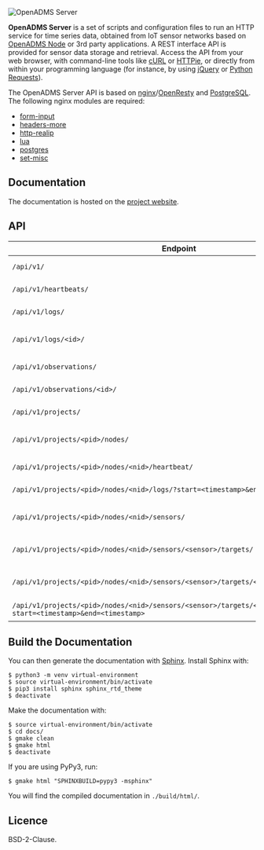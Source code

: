 ![OpenADMS Server](https://www.dabamos.de/github/openadms-server.png)

**OpenADMS Server** is a set of scripts and configuration files to run an HTTP
service for time series data, obtained from IoT sensor networks based on
[OpenADMS Node](https://github.com/dabamos/openadms-node/) or 3rd party
applications. A REST interface API is provided for sensor data storage and
retrieval. Access the API from your web browser, with command-line tools like
[cURL](https://curl.haxx.se/) or [HTTPie](https://httpie.org/), or directly from
within your programming language (for instance, by using
[jQuery](https://jquery.com/) or [Python
Requests](http://docs.python-requests.org/en/master/)).

The OpenADMS Server API is based on
[nginx](https://nginx.org/en/)/[OpenResty](https://openresty.org/en/) and
[PostgreSQL](https://www.postgresql.org/). The following nginx modules are
required:

* [form-input](https://github.com/calio/form-input-nginx-module)
* [headers-more](https://github.com/openresty/headers-more-nginx-module)
* [http-realip](http://nginx.org/en/docs/http/ngx_http_realip_module.html)
* [lua](https://github.com/openresty/lua-nginx-module)
* [postgres](https://github.com/FRiCKLE/ngx_postgres)
* [set-misc](https://github.com/openresty/set-misc-nginx-module)

## Documentation
The documentation is hosted on the
[project website](https://www.dabamos.de/manual/openadms-server/).

## API
| Endpoint                                                                                                               | Method | Description                 |
|------------------------------------------------------------------------------------------------------------------------|--------|-----------------------------|
| `/api/v1/`                                                                                                             | `GET`  | Returns system info.        |
| `/api/v1/heartbeats/`                                                                                                  | `POST` | Stores heartbeat.           |
| `/api/v1/logs/`                                                                                                        | `POST` | Stores log message.         |
| `/api/v1/logs/<id>/`                                                                                                   | `GET`  | Returns single log message. |
| `/api/v1/observations/`                                                                                                | `POST` | Stores observation.         |
| `/api/v1/observations/<id>/`                                                                                           | `GET`  | Returns observation.        |
| `/api/v1/projects/`                                                                                                    | `GET`  | Returns project ids.        |
| `/api/v1/projects/<pid>/nodes/`                                                                                        | `GET`  | Returns sensor node ids.    |
| `/api/v1/projects/<pid>/nodes/<nid>/heartbeat/`                                                                        | `GET`  | Returns last heartbeat.     |
| `/api/v1/projects/<pid>/nodes/<nid>/logs/?start=<timestamp>&end=<timestamp>`                                           | `GET`  | Returns log messages.       |
| `/api/v1/projects/<pid>/nodes/<nid>/sensors/`                                                                          | `GET`  | Returns sensor names.       |
| `/api/v1/projects/<pid>/nodes/<nid>/sensors/<sensor>/targets/`                                                         | `GET`  | Returns target names.       |
| `/api/v1/projects/<pid>/nodes/<nid>/sensors/<sensor>/targets/<target>/ids/`                                            | `GET`  | Returns observation ids.    |
| `/api/v1/projects/<pid>/nodes/<nid>/sensors/<sensor>/targets/<target>/observations/?start=<timestamp>&end=<timestamp>` | `GET`  | Returns observations.       |

## Build the Documentation
You can then generate the documentation with
[Sphinx](http://www.sphinx-doc.org/). Install Sphinx with:

```
$ python3 -m venv virtual-environment
$ source virtual-environment/bin/activate
$ pip3 install sphinx sphinx_rtd_theme
$ deactivate
```

Make the documentation with:

```
$ source virtual-environment/bin/activate
$ cd docs/
$ gmake clean
$ gmake html
$ deactivate
```

If you are using PyPy3, run:

```
$ gmake html "SPHINXBUILD=pypy3 -msphinx"
```

You will find the compiled documentation in `./build/html/`.

## Licence
BSD-2-Clause.
